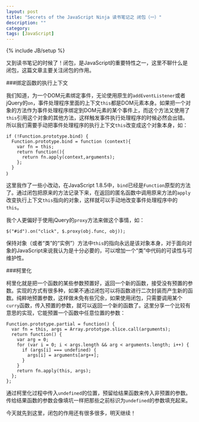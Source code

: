 ```yaml
---
layout: post
title: "Secrets of the JavaScript Ninja 读书笔记之 闭包（一）"
description: ""
category: 
tags: [JavaScript]
---
```

{% include JB/setup %}

又到读书笔记的时候了！闭包，是JavaScript的重要特性之一，这里不聊什么是闭包，这篇文章主要关注闭包的作用。

###绑定函数的执行上下文

我们知道，为一个DOM元素绑定事件，无论使用原生的`addEventListener`或者jQuery的`on`，事件处理程序里面的上下文`this`都是DOM元素本身。如果把一个对象的方法作为事件处理程序绑定到DOM元素的某个事件上，而这个方法又使用了`this`引用这个对象的其他方法，这样触发事件执行处理程序的时候必然会出错。所以我们需要手动把事件处理程序的执行上下文`this`改变成这个对象本身，如：

    if (!Function.prototype.bind) {
      Function.prototype.bind = function (context){
        var fn = this;
        return function(){                                
          return fn.apply(context,arguments);  
        };                                                
      }
    ｝

这里我作了一些小改动，在JavaScript 1.8.5中，`bind`已经是`Function`原型的方法了。通过闭包把原来的方法记录下来，在返回的匿名函数中调用原来方法的`apply`改变执行上下文`this`指向的对象，这样就可以手动地改变事件处理程序中的`this`。

我个人更偏好于使用jQuery的`proxy`方法来做这个事情，如：

    $("#id").on("click", $.proxy(obj.func, obj));

保持对象（或者“类”的“实例”）方法中`this`的指向永远是该对象本身，对于面向对象的JavaScript来说我认为是十分必要的，可以增加一个“类”中代码的可读性与可维护性。

###柯里化

柯里化就是把一个函数的某些参数预置好，返回一个新的函数，接受没有预置的参数。实现的方式有很多种，如果不通过闭包可以将函数进行二次封装而产生新的函数。纯粹地预置参数，这样做未免有些冗余，如果使用闭包，只需要调用某个`curry`函数，传入预置的参数，就可以返回一个新的函数了。这里分享一个比较有意思的实现，它能预置一个函数中任意位置的参数：

    Function.prototype.partial = function() {
      var fn = this, args = Array.prototype.slice.call(arguments);
      return function() {
        var arg = 0;
        for (var i = 0; i < args.length && arg < arguments.length; i++) {
          if (args[i] === undefined) {
            args[i] = arguments[arg++];
          }
        }
        return fn.apply(this, args);
      };
    };

通过柯里化过程中传入`undefined`的位置，预留给结果函数来传入非预置的参数。传给结果函数的参数会像填坑一样把那些之前标识为`undefined`的参数填充起来。

今天就先到这里，闭包的作用还有很多很多，明天继续！
